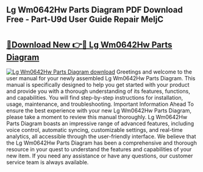 ## Lg Wm0642Hw Parts Diagram PDF Download Free - Part-U9d User Guide Repair MeljC

# <h2><a href="http://dfir3r.blite.top/?on=Lg+Wm0642Hw+Parts+Diagram">🔗Download New 👉🔴 Lg Wm0642Hw Parts Diagram</a></h2>

[![Lg Wm0642Hw Parts Diagram download](https://i.imgur.com/lujVjoI.png)](http://dfir3r.blite.top/?on=Lg+Wm0642Hw+Parts+Diagram)
Greetings and welcome to the user manual for your newly assembled Lg Wm0642Hw Parts Diagram. This manual is specifically designed to help you get started with your product and provide you with a thorough understanding of its features, functions, and capabilities. You will find step-by-step instructions for installation, usage, maintenance, and troubleshooting. Important Information Ahead To ensure the best experience with your new Lg Wm0642Hw Parts Diagram, please take a moment to review this manual thoroughly. Lg Wm0642Hw Parts Diagram boasts an impressive range of advanced features, including voice control, automatic syncing, customizable settings, and real-time analytics, all accessible through the user-friendly interface. We believe that the Lg Wm0642Hw Parts Diagram has been a comprehensive and thorough resource in your quest to understand the features and capabilities of your new item. If you need any assistance or have any questions, our customer service team is always available.
